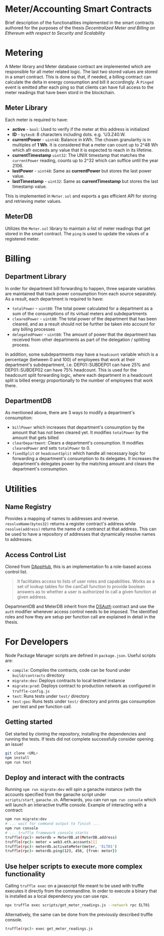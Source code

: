 # Meter/Accounting Smart Contracts

Brief description of the functionalities implemented in the smart contracts authored for the purposes of the thesis _Decentralized Meter and Billing on Ethereum with respect to Security and Scalability_

# Metering

A Meter library and Meter database contract are implemented which are responsible for all meter related logic. The last two stored values are stored in a smart contract. This is done so that, if needed, a billing contract can calculate the delta in energy consumption and bill it accordingly. A `Pinged` event is emitted after each ping so that clients can have full access to the meter readings that have been stord in the blockchain. 

## Meter Library
Each meter is required to have:
- **active** - `bool`: Used to verify if the meter at this address is initialized
- **ID** - `bytes8`: 8 characters including dots. e.g. 'U3.Z40.W. 
- **currentPower** - `uint48`: Balance in kWh. The chosen granularity is in multiples of **1 Wh**. It is considered that a meter can count up to 2^48 Wh which afr exceeds any value that it is expected to reach in its lifetime.
- **currentTimestamp** `uint32`: The UNIX timestamp that matches the `currentPower` reading, counts up to 2^32 which can suffice until the year 2106.
- **lastPower** - `uint48`: Same as **currentPower** but stores the last power value.
- **lastTimestamp** - `uint32`: Same as **currentTimestamp** but stores the last timestamp value.

This is implemented in `Meter.sol` and exports a gas efficient API for storing and retrieving meter values.

## MeterDB
Utilizes the `Meter.sol` library to maintain a list of meter readings that get stored in the smart contract. The `ping` is used to update the values of a registered meter.

# Billing

## Department Library

In order for department bill forwarding to happen, three separate variables are maintained that track power consumption from each source separately. As a result, each department is required to have:
- `totalPower` - `uint80`: The total power calculated for a department as a sum of the consumptions of its virtual meters and subdepartments
- `clearedPower` - `uint80`: The total power of the department that has been cleared, and as a result should not be further be taken into account for any billing processes
- `delegatedPower` - `uint80`: The amount of power that the department has received from other departments as part of the delegation / splitting process. 

In addition, some subdepartments may have a `headcount` variable which is a percentage (between 0 and 100) of employees that work at their department's subdepartment, i.e. DEP01::SUBDEP01 can have 25% and DEP01::SUBDEP02 can have 75% headcount. This is used for the headcount split forwarding logic, where each department in a headcount split is billed energy proportionally to the number of employees that work there. 

## DepartmentDB

As mentioned above, there are 3 ways to modify a department's consumption:
- `billPower` which increases that department's consumption by the amount that has not been cleared yet. It modifies `totalPower` by the amount that gets billed
- `clearDepartment`: Clears a department's consumption. It modifies `clearedPower` and sets `totalPower` to 0.
- `fixedSplit` or `headcountSplit` which handle all necessary logic for forwarding a department's consumption to its delegates. It increases the department's delegates power by the matching amount and clears the department's consumption.

# Utilities

## Name Registry
Provides a mapping of names to addresses and reverse. `resolveName(bytes32)` returns a register contract's address while `resolve(address)` returns the name of a contranct at that address. This can be used to have a repository of addresses that dynamically resolve names to addresses.

## Access Control List
Cloned from [DAppHub](https://github.com/dapphub/ds-roles), this is an implementation fo a role-based access control list.
> It facilitates access to lists of user roles and capabilities. Works as a set of lookup tables for the canCall function to provide boolean answers as to whether a user is authorized to call a given function at given address.

DepartmentDB and MeterDB inherit from the [DSAuth](https://github.com/dapphub/ds-auth) contract and use the `auth` modifier whenever access control needs to be imposed. The identified roles and how they are setup per function call are explained in detail in the thesis.

# For Developers
Node Package Manager scripts are defined in `package.json`. 
Useful scripts are:
- `compile`: Compiles the contracts, code can be found under `build/contracts` directory
- `migrate:dev`: Deploys contracts to local testnet instance
- `migrate:prod`: Deploys contract to production network as configured in `truffle-config.js`
- `test`: Runs tests under `test/` directory
- `test:gas`: Runs tests under `test/` directory and prints gas consumption per test and per function call.

## Getting started
Get started by cloning the repository, installing the dependencies and running the tests. If tests did not complete successfully consider opening an issue!
```bash
git clone <URL>
npm install
npm run test
```

## Deploy and interact with the contracts
Running `npm run migrate:dev` will spin a ganache instance (with the accounts specified from the ganache script under `scripts/start_ganache.sh`. Afterwards, you can run `npm run console` which will launch an interactive truffle console. Example of interacting with a contract:

```bash
npm run migrate:dev
# ... wait for command output to finish ...
npm run console
# ... truffle framework console starts
truffle(rpc)> meterdb = MeterDB.at(MeterDB.address)
truffle(rpc)> meter = web3.eth.accounts[1]
truffle(rpc)> meterdb.activateMeter(meter, 'ELT01')
truffle(rpc)> meterdb.ping(123, 456, {from: meter})
```

## Use helper scripts to execute more complex functionality
Calling `truffle exec` on a javascript file meant to be used with truffle executes it directly from the commandline. In order to execute a binary that is installed as a local dependency you can use npx. 

```bash
npx truffle exec scripts/get_meter_readings.js --network rpc ELT01
```
Alternatively, the same can be done from the previously described truffle console.
```bash
truffle(rpc)> exec get_meter_readings.js
```
